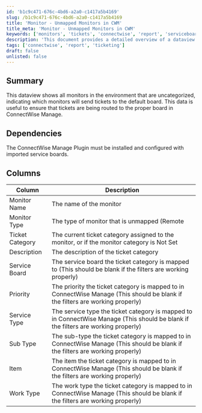 ```yaml
---
id: 'b1c9c471-676c-4bd6-a2a0-c1417a5b4169'
slug: /b1c9c471-676c-4bd6-a2a0-c1417a5b4169
title: 'Monitor - Unmapped Monitors in CWM'
title_meta: 'Monitor - Unmapped Monitors in CWM'
keywords: ['monitors', 'tickets', 'connectwise', 'report', 'serviceboard']
description: 'This document provides a detailed overview of a dataview that lists all monitors in the ConnectWise environment that are uncategorized. It highlights the implications for ticket routing to the default board and the importance of ensuring proper ticket management in ConnectWise Manage.'
tags: ['connectwise', 'report', 'ticketing']
draft: false
unlisted: false
---
```


## Summary

This dataview shows all monitors in the environment that are uncategorized, indicating which monitors will send tickets to the default board. This data is useful to ensure that tickets are being routed to the proper board in ConnectWise Manage.

## Dependencies

The ConnectWise Manage Plugin must be installed and configured with imported service boards.

## Columns

| Column          | Description                                                                                             |
|-----------------|---------------------------------------------------------------------------------------------------------|
| Monitor Name    | The name of the monitor                                                                                 |
| Monitor Type    | The type of monitor that is unmapped (Remote | Internal)                                              |
| Ticket Category  | The current ticket category assigned to the monitor, or if the monitor category is Not Set              |
| Description     | The description of the ticket category                                                                  |
| Service Board   | The service board the ticket category is mapped to (This should be blank if the filters are working properly) |
| Priority        | The priority the ticket category is mapped to in ConnectWise Manage (This should be blank if the filters are working properly) |
| Service Type    | The service type the ticket category is mapped to in ConnectWise Manage (This should be blank if the filters are working properly) |
| Sub Type        | The sub-type the ticket category is mapped to in ConnectWise Manage (This should be blank if the filters are working properly) |
| Item            | The item the ticket category is mapped to in ConnectWise Manage (This should be blank if the filters are working properly) |
| Work Type       | The work type the ticket category is mapped to in ConnectWise Manage (This should be blank if the filters are working properly) |


